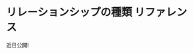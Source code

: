 # リレーションシップの種類 リファレンス

近日公開!

<!-- Liferay objects have two kinds of relationships: one-to-many and many-to-many.

## One to Many

Relate one object entry to multiple object entries. This type adds a relationship table to entries on the parent side of the relationship (i.e., the 'one' side) and a relationship field to entries on the child side (i.e., the 'many' side).

## Many to Many

Relate multiple object entries with multiple object entries. This adds a relationship table to entries on both sides of the relationship.

## Additional Information

* []()
* []()
* []() -->

